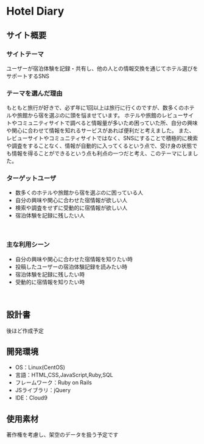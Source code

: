 # Hotel Diary

## サイト概要
### サイトテーマ
ユーザーが宿泊体験を記録・共有し、他の人との情報交換を通じてホテル選びをサポートするSNS
​
### テーマを選んだ理由
もともと旅行が好きで、必ず年に1回以上は旅行に行くのですが、数多くのホテルや旅館から宿を選ぶのに頭を悩ませています。
ホテルや旅館のレビューサイトやコミュニティサイトで調べると情報量が多いため困っていた所、自分の興味や関心に合わせて情報を知れるサービスがあれば便利だと考えました。
また、レビューサイトやコミュニティサイトではなく、SNSにすることで積極的に検索や調査をすることなく、情報が自動的に入ってくるという点で、受け身の状態でも情報を得ることができるという点も利点の一つだと考え、このテーマにしました。


### ターゲットユーザ
* 数多くのホテルや旅館から宿を選ぶのに困っている人
* 自分の興味や関心に合わせた宿情報が欲しい人
* 検索や調査をせずに受動的に宿情報が欲しい人
* 宿泊体験を記録に残したい人

​
### 主な利用シーン
* 自分の興味や関心に合わせた宿情報を知りたい時
* 投稿したユーザーの宿泊体験記録を読みたい時
* 宿泊体験を記録に残したい時
* 受動的に宿情報を知りたい時

​
## 設計書
後ほど作成予定
​
## 開発環境
- OS：Linux(CentOS)
- 言語：HTML,CSS,JavaScript,Ruby,SQL
- フレームワーク：Ruby on Rails
- JSライブラリ：jQuery
- IDE：Cloud9
​
## 使用素材
著作権を考慮し、架空のデータを扱う予定です
